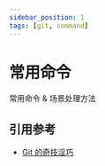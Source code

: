 ```yaml
---
sidebar_position: 1
tags: [git, command]
---
```


# 常用命令

常用命令 & 场景处理方法

## 引用参考

- [Git 的奇技淫巧](https://github.com/521xueweihan/git-tips)
